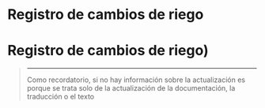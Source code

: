 # Registro de cambios de riego

# Registro de cambios de riego)

>****
>
>Como recordatorio, si no hay información sobre la actualización es porque se trata solo de la actualización de la documentación, la traducción o el texto

